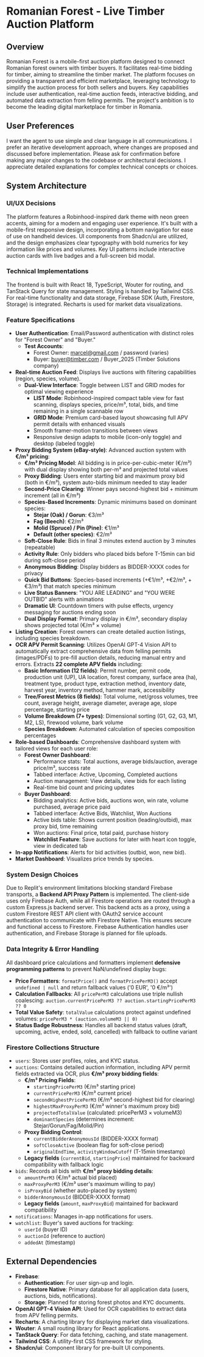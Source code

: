 # Romanian Forest - Live Timber Auction Platform

## Overview
Romanian Forest is a mobile-first auction platform designed to connect Romanian forest owners with timber buyers. It facilitates real-time bidding for timber, aiming to streamline the timber market. The platform focuses on providing a transparent and efficient marketplace, leveraging technology to simplify the auction process for both sellers and buyers. Key capabilities include user authentication, real-time auction feeds, interactive bidding, and automated data extraction from felling permits. The project's ambition is to become the leading digital marketplace for timber in Romania.

## User Preferences
I want the agent to use simple and clear language in all communications. I prefer an iterative development approach, where changes are proposed and discussed before implementation. Please ask for confirmation before making any major changes to the codebase or architectural decisions. I appreciate detailed explanations for complex technical concepts or choices.

## System Architecture

### UI/UX Decisions
The platform features a Robinhood-inspired dark theme with neon green accents, aiming for a modern and engaging user experience. It's built with a mobile-first responsive design, incorporating a bottom navigation for ease of use on handheld devices. UI components from Shadcn/ui are utilized, and the design emphasizes clear typography with bold numerics for key information like prices and volumes. Key UI patterns include interactive auction cards with live badges and a full-screen bid modal.

### Technical Implementations
The frontend is built with React 18, TypeScript, Wouter for routing, and TanStack Query for state management. Styling is handled by Tailwind CSS. For real-time functionality and data storage, Firebase SDK (Auth, Firestore, Storage) is integrated. Recharts is used for market data visualizations.

### Feature Specifications
- **User Authentication**: Email/Password authentication with distinct roles for "Forest Owner" and "Buyer."
  - **Test Accounts**:
    - Forest Owner: marcel@gmail.com / password (varies)
    - Buyer: buyer@timber.com / Buyer_2025 (Timber Solutions company)
- **Real-time Auction Feed**: Displays live auctions with filtering capabilities (region, species, volume).
  - **Dual-View Interface**: Toggle between LIST and GRID modes for optimal viewing experience
    - **LIST Mode**: Robinhood-inspired compact table view for fast scanning, displays species, price/m³, total, bids, and time remaining in a single scannable row
    - **GRID Mode**: Premium card-based layout showcasing full APV permit details with enhanced visuals
    - Smooth framer-motion transitions between views
    - Responsive design adapts to mobile (icon-only toggle) and desktop (labeled toggle)
- **Proxy Bidding System (eBay-style)**: Advanced auction system with **€/m³ pricing**:
  - **€/m³ Pricing Model**: All bidding is in price-per-cubic-meter (€/m³) with dual display showing both per-m³ and projected total values
  - **Proxy Bidding**: Users enter starting bid and maximum proxy bid (both in €/m³), system auto-bids minimum needed to stay leader
  - **Second-Price Clearing**: Winner pays second-highest bid + minimum increment (all in €/m³)
  - **Species-Based Increments**: Dynamic minimums based on dominant species:
    - **Stejar (Oak) / Gorun**: €3/m³
    - **Fag (Beech)**: €2/m³
    - **Molid (Spruce) / Pin (Pine)**: €1/m³
    - **Default (other species)**: €2/m³
  - **Soft-Close Rule**: Bids in final 3 minutes extend auction by 3 minutes (repeatable)
  - **Activity Rule**: Only bidders who placed bids before T-15min can bid during soft-close period
  - **Anonymous Bidding**: Display bidders as BIDDER-XXXX codes for privacy
  - **Quick Bid Buttons**: Species-based increments (+€1/m³, +€2/m³, +€3/m³) that match species minimum
  - **Live Status Banners**: "YOU ARE LEADING" and "YOU WERE OUTBID" alerts with animations
  - **Dramatic UI**: Countdown timers with pulse effects, urgency messaging for auctions ending soon
  - **Dual Display Format**: Primary display in €/m³, secondary display shows projected total (€/m³ × volume)
- **Listing Creation**: Forest owners can create detailed auction listings, including species breakdown.
- **OCR APV Permit Scanning**: Utilizes OpenAI GPT-4 Vision API to automatically extract comprehensive data from felling permits (images/PDFs) to pre-fill auction details, reducing manual entry and errors. Extracts **22 complete APV fields** including:
  - **Basic Information (12 fields)**: Permit number, permit code, production unit (UP), UA location, forest company, surface area (ha), treatment type, product type, extraction method, inventory date, harvest year, inventory method, hammer mark, accessibility
  - **Tree/Forest Metrics (8 fields)**: Total volume, net/gross volumes, tree count, average height, average diameter, average age, slope percentage, starting price
  - **Volume Breakdown (7+ types)**: Dimensional sorting (G1, G2, G3, M1, M2, LS), firewood volume, bark volume
  - **Species Breakdown**: Automated calculation of species composition percentages
- **Role-based Dashboards**: Comprehensive dashboard system with tailored views for each user role:
  - **Forest Owner Dashboard**:
    - Performance stats: Total auctions, average bids/auction, average price/m³, success rate
    - Tabbed interface: Active, Upcoming, Completed auctions
    - Auction management: View details, view bids for each listing
    - Real-time bid count and pricing updates
  - **Buyer Dashboard**:
    - Bidding analytics: Active bids, auctions won, win rate, volume purchased, average price paid
    - Tabbed interface: Active Bids, Watchlist, Won Auctions
    - Active bids table: Shows current position (leading/outbid), max proxy bid, time remaining
    - Won auctions: Final price, total paid, purchase history
    - **Watchlist Feature**: Save auctions for later with heart icon toggle, view in dedicated tab
- **In-app Notifications**: Alerts for bid activities (outbid, won, new bid).
- **Market Dashboard**: Visualizes price trends by species.

### System Design Choices
Due to Replit's environment limitations blocking standard Firebase transports, a **Backend API Proxy Pattern** is implemented. The client-side uses only Firebase Auth, while all Firestore operations are routed through a custom Express.js backend server. This backend acts as a proxy, using a custom Firestore REST API client with OAuth2 service account authentication to communicate with Firestore Native. This ensures secure and functional access to Firestore. Firebase Authentication handles user authentication, and Firebase Storage is planned for file uploads.

### Data Integrity & Error Handling
All dashboard price calculations and formatters implement **defensive programming patterns** to prevent NaN/undefined display bugs:
- **Price Formatters**: `formatPrice()` and `formatPricePerM3()` accept `undefined | null` and return fallback values ('0 EUR', '0 €/m³')
- **Calculation Fallbacks**: All `pricePerM3` calculations use triple nullish coalescing: `auction.currentPricePerM3 ?? auction.startingPricePerM3 ?? 0`
- **Total Value Safety**: `totalValue` calculations protect against undefined volumes: `pricePerM3 * (auction.volumeM3 || 0)`
- **Status Badge Robustness**: Handles all backend status values (draft, upcoming, active, ended, sold, cancelled) with fallback to outline variant

### Firestore Collections Structure
- `users`: Stores user profiles, roles, and KYC status.
- `auctions`: Contains detailed auction information, including APV permit fields extracted via OCR, plus **€/m³ proxy bidding fields**:
  - **€/m³ Pricing Fields**:
    - `startingPricePerM3` (€/m³ starting price)
    - `currentPricePerM3` (€/m³ current price)
    - `secondHighestPricePerM3` (€/m³ second-highest bid for clearing)
    - `highestMaxProxyPerM3` (€/m³ winner's maximum proxy bid)
    - `projectedTotalValue` (calculated: pricePerM3 × volumeM3)
    - `dominantSpecies` (determines increment: Stejar/Gorun/Fag/Molid/Pin)
  - **Proxy Bidding Control**:
    - `currentBidderAnonymousId` (BIDDER-XXXX format)
    - `softCloseActive` (boolean flag for soft-close period)
    - `originalEndTime`, `activityWindowCutoff` (T-15min timestamp)
  - **Legacy fields** (`currentBid`, `startingPrice`) maintained for backward compatibility with fallback logic
- `bids`: Records all bids with **€/m³ proxy bidding details**:
  - `amountPerM3` (€/m³ actual bid placed)
  - `maxProxyPerM3` (€/m³ user's maximum willing to pay)
  - `isProxyBid` (whether auto-placed by system)
  - `bidderAnonymousId` (BIDDER-XXXX format)
  - **Legacy fields** (`amount`, `maxProxyBid`) maintained for backward compatibility
- `notifications`: Manages in-app notifications for users.
- `watchlist`: Buyer's saved auctions for tracking:
  - `userId` (buyer ID)
  - `auctionId` (reference to auction)
  - `addedAt` (timestamp)

## External Dependencies
- **Firebase**:
    - **Authentication**: For user sign-up and login.
    - **Firestore Native**: Primary database for all application data (users, auctions, bids, notifications).
    - **Storage**: Planned for storing forest photos and KYC documents.
- **OpenAI GPT-4 Vision API**: Used for OCR capabilities to extract data from APV felling permits.
- **Recharts**: A charting library for displaying market data visualizations.
- **Wouter**: A small routing library for React applications.
- **TanStack Query**: For data fetching, caching, and state management.
- **Tailwind CSS**: A utility-first CSS framework for styling.
- **Shadcn/ui**: Component library for pre-built UI components.